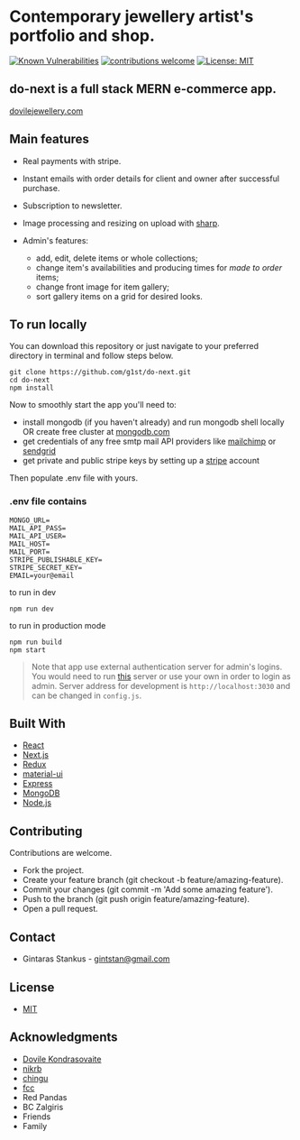 # Contemporary jewellery artist's portfolio and shop.

[![Known Vulnerabilities](https://snyk.io/test/github/g1st/do-next/badge.svg?targetFile=package.json)](https://snyk.io/test/github/g1st/do-next?targetFile=package.json)
[![contributions welcome](https://img.shields.io/badge/contributions-welcome-brightgreen.svg?style=flat)](#contributing)
[![License: MIT](https://img.shields.io/badge/License-MIT-yellow.svg)](https://opensource.org/licenses/MIT)

## do-next is a full stack MERN e-commerce app.

[dovilejewellery.com](https://dovilejewellery.com)

## Main features

- Real payments with stripe.
- Instant emails with order details for client and owner after successful purchase.
- Subscription to newsletter.
- Image processing and resizing on upload with [sharp](https://github.com/lovell/sharp).
- Admin's features:

  - add, edit, delete items or whole collections;
  - change item's availabilities and producing times for _made to order_ items;
  - change front image for item gallery;
  - sort gallery items on a grid for desired looks.

## To run locally

You can download this repository or just navigate to your preferred directory in terminal and follow steps below.

```
git clone https://github.com/g1st/do-next.git
cd do-next
npm install
```

Now to smoothly start the app you'll need to:

- install mongodb (if you haven't already) and run mongodb shell locally OR create free cluster at [mongodb.com](https://www.mongodb.com/)
- get credentials of any free smtp mail API providers like [mailchimp](https://mailchimp.com) or [sendgrid](https://sendgrid.com)
- get private and public stripe keys by setting up a [stripe](https://stripe.com) account

Then populate .env file with yours.

### .env file contains

```
MONGO_URL=
MAIL_API_PASS=
MAIL_API_USER=
MAIL_HOST=
MAIL_PORT=
STRIPE_PUBLISHABLE_KEY=
STRIPE_SECRET_KEY=
EMAIL=your@email
```

to run in dev

```
npm run dev
```

to run in production mode

```
npm run build
npm start
```

> Note that app use external authentication server for admin's logins. You would need to run [this](https://github.com/g1st/express-server-jwt) server or use your own in order to login as admin. Server address for development is `http://localhost:3030` and can be changed in `config.js`.

## Built With

- [React](https://github.com/facebook/react)
- [Next.js](https://github.com/zeit/next.js/)
- [Redux](https://github.com/reduxjs/redux)
- [material-ui](https://github.com/mui-org/material-ui)
- [Express](https://github.com/expressjs/express)
- [MongoDB](https://github.com/mongodb/mongo)
- [Node.js](https://github.com/nodejs/node)

## Contributing

Contributions are welcome.

- Fork the project.
- Create your feature branch (git checkout -b feature/amazing-feature).
- Commit your changes (git commit -m 'Add some amazing feature').
- Push to the branch (git push origin feature/amazing-feature).
- Open a pull request.

## Contact

- Gintaras Stankus - gintstan@gmail.com

## License

- [MIT](https://github.com/g1st/do-next/blob/development/LICENSE.md)

## Acknowledgments

- [Dovile Kondrasovaite](https://dovilejewellery.com/about)
- [nikrb](https://github.com/nikrb)
- [chingu](https://chingu.io/)
- [fcc](https://www.freecodecamp.org/)
- Red Pandas
- BC Zalgiris
- Friends
- Family
